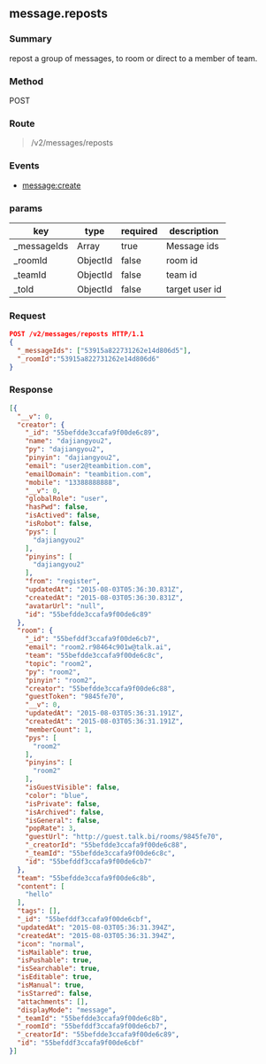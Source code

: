 ## message.reposts

### Summary
repost a group of messages, to room or direct to a member of team.

### Method
POST

### Route
> /v2/messages/reposts

### Events
* [message:create](../event/message.create.html)

### params
| key            | type               | required | description                                                               |
| -------------- | ------------------ | -------- | ------------------------------------------------------------------------- |
| _messageIds    | Array              | true     | Message ids                                                               |
| _roomId        | ObjectId           | false    | room id                                                                   |
| _teamId        | ObjectId           | false    | team id                                                                   |
| _toId          | ObjectId           | false    | target user id                                                            |

### Request
```json
POST /v2/messages/reposts HTTP/1.1
{
  "_messageIds": ["53915a822731262e14d806d5"],
  "_roomId":"53915a822731262e14d806d6"
}
```

### Response
```json
[{
  "__v": 0,
  "creator": {
    "_id": "55befdde3ccafa9f00de6c89",
    "name": "dajiangyou2",
    "py": "dajiangyou2",
    "pinyin": "dajiangyou2",
    "email": "user2@teambition.com",
    "emailDomain": "teambition.com",
    "mobile": "13388888888",
    "__v": 0,
    "globalRole": "user",
    "hasPwd": false,
    "isActived": false,
    "isRobot": false,
    "pys": [
      "dajiangyou2"
    ],
    "pinyins": [
      "dajiangyou2"
    ],
    "from": "register",
    "updatedAt": "2015-08-03T05:36:30.831Z",
    "createdAt": "2015-08-03T05:36:30.831Z",
    "avatarUrl": "null",
    "id": "55befdde3ccafa9f00de6c89"
  },
  "room": {
    "_id": "55befddf3ccafa9f00de6cb7",
    "email": "room2.r98464c901w@talk.ai",
    "team": "55befdde3ccafa9f00de6c8c",
    "topic": "room2",
    "py": "room2",
    "pinyin": "room2",
    "creator": "55befdde3ccafa9f00de6c88",
    "guestToken": "9845fe70",
    "__v": 0,
    "updatedAt": "2015-08-03T05:36:31.191Z",
    "createdAt": "2015-08-03T05:36:31.191Z",
    "memberCount": 1,
    "pys": [
      "room2"
    ],
    "pinyins": [
      "room2"
    ],
    "isGuestVisible": false,
    "color": "blue",
    "isPrivate": false,
    "isArchived": false,
    "isGeneral": false,
    "popRate": 3,
    "guestUrl": "http://guest.talk.bi/rooms/9845fe70",
    "_creatorId": "55befdde3ccafa9f00de6c88",
    "_teamId": "55befdde3ccafa9f00de6c8c",
    "id": "55befddf3ccafa9f00de6cb7"
  },
  "team": "55befdde3ccafa9f00de6c8b",
  "content": [
    "hello"
  ],
  "tags": [],
  "_id": "55befddf3ccafa9f00de6cbf",
  "updatedAt": "2015-08-03T05:36:31.394Z",
  "createdAt": "2015-08-03T05:36:31.394Z",
  "icon": "normal",
  "isMailable": true,
  "isPushable": true,
  "isSearchable": true,
  "isEditable": true,
  "isManual": true,
  "isStarred": false,
  "attachments": [],
  "displayMode": "message",
  "_teamId": "55befdde3ccafa9f00de6c8b",
  "_roomId": "55befddf3ccafa9f00de6cb7",
  "_creatorId": "55befdde3ccafa9f00de6c89",
  "id": "55befddf3ccafa9f00de6cbf"
}]
```
